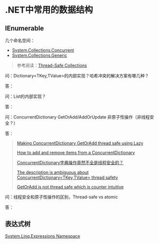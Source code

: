 # .NET中常用的数据结构

## IEnumerable
几个命名空间：

+ [System.Collections.Concurrent](https://docs.microsoft.com/en-us/dotnet/api/system.collections.concurrent?view=net-6.0)
+ [System.Collections.Generic](https://docs.microsoft.com/en-us/dotnet/api/system.collections.generic?view=net-6.0)

> 参考阅读：[Thread-Safe Collections](https://docs.microsoft.com/en-us/dotnet/standard/collections/thread-safe/)

问：Dictionary<TKey,TValue>的内部实现？哈希冲突的解决方案有哪几种？

答：

问：List<T>的内部实现？

答：

问：ConcurrentDictionary GetOrAdd/AddOrUpdate 非原子性操作（非线程安全？）

答：

> [Making ConcurrentDictionary GetOrAdd thread safe using Lazy](https://andrewlock.net/making-getoradd-on-concurrentdictionary-thread-safe-using-lazy/)
>
> [How to add and remove items from a ConcurrentDictionary](https://learn.microsoft.com/en-us/dotnet/standard/collections/thread-safe/how-to-add-and-remove-items?redirectedfrom=MSDN)
>
> [ConcurrentDictionary字典操作竟然不全是线程安全的？](https://mp.weixin.qq.com/s/26mqwUpt4ki5dkg9yk1L5w)
>
> [The description is ambiguous about ConcurrentDictionary<TKey,TValue> thread safety](https://github.com/dotnet/dotnet-api-docs/issues/8441)
>
> [GetOrAdd is not thread safe which is counter intuitive](https://github.com/dotnet/docs/issues/7704)

问：线程安全和原子性操作的区别，Thread-safe vs atomic

答：

## 表达式树

[System.Linq.Expressions Namespace](https://docs.microsoft.com/en-us/dotnet/api/system.linq.expressions?view=net-6.0)